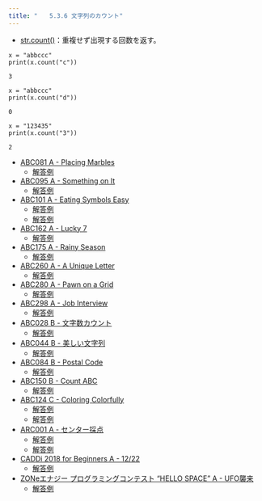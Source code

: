 ```yaml
---
title: "　　5.3.6 文字列のカウント"
---
```


* [str.count()](https://docs.python.org/ja/3/library/stdtypes.html#str.count)：重複せず出現する回数を返す。

```python:サンプルコード
x = "abbccc"
print(x.count("c"))
```

```text:実行結果
3
```

```python:サンプルコード
x = "abbccc"
print(x.count("d"))
```

```text:実行結果
0
```

```python:サンプルコード
x = "123435"
print(x.count("3"))
```

```text:実行結果
2
```

- [ABC081 A - Placing Marbles](https://atcoder.jp/contests/abc081/tasks/abc081_a)
    - [解答例](https://atcoder.jp/contests/abc081/submissions/15311602)
- [ABC095 A - Something on It](https://atcoder.jp/contests/abc095/tasks/abc095_a)
    - [解答例](https://atcoder.jp/contests/abc095/submissions/17503315)
- [ABC101 A - Eating Symbols Easy](https://atcoder.jp/contests/abc101/tasks/abc101_a)
    - [解答例](https://atcoder.jp/contests/abc101/submissions/17503383)
    - [解答例](https://atcoder.jp/contests/abc101/submissions/17503370)
- [ABC162 A - Lucky 7](https://atcoder.jp/contests/abc162/tasks/abc162_a)
    - [解答例](https://atcoder.jp/contests/abc162/submissions/17503433)
- [ABC175 A - Rainy Season](https://atcoder.jp/contests/abc175/tasks/abc175_a)
    - [解答例](https://atcoder.jp/contests/abc175/submissions/17425207)
- [ABC260 A - A Unique Letter](https://atcoder.jp/contests/abc260/tasks/abc260_a)
    - [解答例](https://atcoder.jp/contests/abc260/submissions/33481544)
- [ABC280 A - Pawn on a Grid](https://atcoder.jp/contests/abc280/tasks/abc280_a)
    - [解答例](https://atcoder.jp/contests/abc280/submissions/37002623)
- [ABC298 A - Job Interview](https://atcoder.jp/contests/abc298/tasks/abc298_a)
    - [解答例](https://atcoder.jp/contests/abc298/submissions/40677762)
- [ABC028 B - 文字数カウント](https://atcoder.jp/contests/abc028/tasks/abc028_b)
    - [解答例](https://atcoder.jp/contests/abc028/submissions/14658911)
- [ABC044 B - 美しい文字列](https://atcoder.jp/contests/abc044/tasks/abc044_b)
    - [解答例](https://atcoder.jp/contests/abc044/submissions/17503551)
- [ABC084 B - Postal Code](https://atcoder.jp/contests/abc084/tasks/abc084_b)
    - [解答例](https://atcoder.jp/contests/abc084/submissions/17503593)
- [ABC150 B - Count ABC](https://atcoder.jp/contests/abc150/tasks/abc150_b)
    - [解答例](https://atcoder.jp/contests/abc150/submissions/17503626)
- [ABC124 C - Coloring Colorfully](https://atcoder.jp/contests/abc124/tasks/abc124_c)
    - [解答例](https://atcoder.jp/contests/abc124/submissions/17503775)
    - [解答例](https://atcoder.jp/contests/abc124/submissions/17503800)
- [ARC001 A - センター採点](https://atcoder.jp/contests/arc001/tasks/arc001_1)
    - [解答例](https://atcoder.jp/contests/arc001/submissions/17503894)
    - [解答例](https://atcoder.jp/contests/arc001/submissions/17771461)
- [CADDi 2018 for Beginners A - 12/22](https://atcoder.jp/contests/caddi2018b/tasks/caddi2018b_a)
    - [解答例](https://atcoder.jp/contests/caddi2018b/submissions/17503923)
- [ZONeエナジー プログラミングコンテスト “HELLO SPACE” A - UFO襲来](https://atcoder.jp/contests/zone2021/tasks/zone2021_a)
    - [解答例](https://atcoder.jp/contests/zone2021/submissions/22281043)